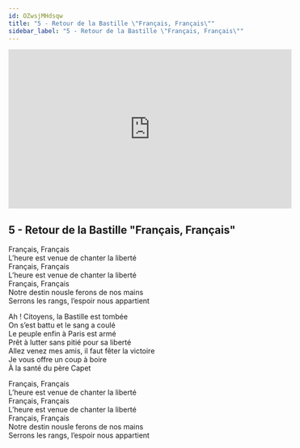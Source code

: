 ```yaml
---
id: OZwsjMHdsqw
title: "5 - Retour de la Bastille \"Français, Français\""
sidebar_label: "5 - Retour de la Bastille \"Français, Français\""
---
```


<div class="video-float-container">
  <iframe
    width="560"
    height="315"
    src="https://www.youtube.com/embed/OZwsjMHdsqw"
    title="YouTube video player"
    frameborder="0"
    allow="accelerometer; autoplay; clipboard-write; encrypted-media; gyroscope; picture-in-picture; web-share"
    referrerpolicy="strict-origin-when-cross-origin"
    allowfullscreen
  ></iframe>
</div>

## 5 - Retour de la Bastille "Français, Français"

Français, Français  
L’heure est venue de chanter la liberté  
Français, Français  
L’heure est venue de chanter la liberté  
Français, Français  
Notre destin nousle ferons de nos mains  
Serrons les rangs, l’espoir nous appartient

Ah ! Citoyens, la Bastille est tombée  
On s’est battu et le sang a coulé  
Le peuple enfin à Paris est armé  
Prêt à lutter sans pitié pour sa liberté  
Allez venez mes amis, il faut fêter la victoire  
Je vous offre un coup à boire  
À la santé du père Capet

Français, Français  
L’heure est venue de chanter la liberté  
Français, Français  
L’heure est venue de chanter la liberté  
Français, Français  
Notre destin nousle ferons de nos mains  
Serrons les rangs, l’espoir nous appartient
